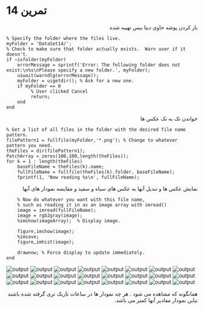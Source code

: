 
# تمرین 14



<div dir="rtl">
 باز کردن پوشه حاوی دیتا بیس تهییه شده
</div>

```
% Specify the folder where the files live.
myFolder = 'DataSet14/';
% Check to make sure that folder actually exists.  Warn user if it doesn't.
if ~isfolder(myFolder)
    errorMessage = sprintf('Error: The following folder does not exist:\n%s\nPlease specify a new folder.', myFolder);
    uiwait(warndlg(errorMessage));
    myFolder = uigetdir(); % Ask for a new one.
    if myFolder == 0
         % User clicked Cancel
         return;
    end
end
```

<div dir="rtl">
 خواندن تک به تک عکس ها
</div>

```
% Get a list of all files in the folder with the desired file name pattern.
filePattern1 = fullfile(myFolder,'*.png'); % Change to whatever pattern you need.
theFiles = dir(filePattern1);
PatchArray = zeros(100,100,length(theFiles));
for k = 1 : length(theFiles)
    baseFileName = theFiles(k).name;
    fullFileName = fullfile(theFiles(k).folder, baseFileName);
    fprintf(1, 'Now reading %s\n', fullFileName);
```

<div dir="rtl">
  نمایش عکس ها و تبدیل آنها به عکس های سیاه و سفید و مقایسه نمودار های آنها
</div>

```
    % Now do whatever you want with this file name,
    % such as reading it in as an image array with imread()
    image = imread(fullFileName);   
    image = rgb2gray(image);    
    %imshow(imageArray);  % Display image.
    
    figure,imshow(image);
    %imsave;
    figure,imhist(image);    
    
    drawnow; % Force display to update immediately.
end
```

![output](figures/1.png)
![output](figures/1fig.png)
![output](figures/2.png)
![output](figures/2fig.png)
![output](figures/3.png)
![output](figures/3fig.png)
![output](figures/4.png)
![output](figures/4fig.png)
![output](figures/5.png)
![output](figures/5fig.png)
![output](figures/6.png)
![output](figures/6fig.png)
![output](figures/7.png)
![output](figures/7fig.png)
![output](figures/8.png)
![output](figures/8fig.png)
![output](figures/9.png)
![output](figures/9fig.png)
![output](figures/10.png)
![output](figures/10fig.png)
![output](figures/11.png)
![output](figures/11fig.png)
![output](figures/12.png)
![output](figures/12fig.png)


<div dir="rtl">
 همانگونه که مشاهده می شود . هر چه نمودار ها در ساعات تاریک تری گرفته شده باشند تباین نمودار مقادیر آنها کمتر می باشد.
</div>
